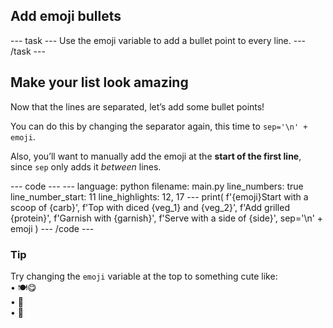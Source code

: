 <h2 class="c-project-heading--task">Add emoji bullets</h2>
--- task ---
Use the emoji variable to add a bullet point to every line.
--- /task ---

<h2 class="c-project-heading--explainer">Make your list look amazing</h2>

Now that the lines are separated, let’s add some bullet points!

You can do this by changing the separator again, this time to `sep='\n' + emoji`.

Also, you’ll want to manually add the emoji at the **start of the first line**, since `sep` only adds it *between* lines.

<div class="c-project-code">
--- code ---
---
language: python
filename: main.py
line_numbers: true
line_number_start: 11
line_highlights: 12, 17
---
print(
    f'{emoji}Start with a scoop of {carb}',
    f'Top with diced {veg_1} and {veg_2}',
    f'Add grilled {protein}',
    f'Garnish with {garnish}',
    f'Serve with a side of {side}',
    sep='\n' + emoji
)
--- /code ---
</div>

<div class="c-project-callout c-project-callout--tip">

### Tip

Try changing the `emoji` variable at the top to something cute like:<br />
• 🍽️😋<br />
• 🧁<br />
• 🍱

</div>
